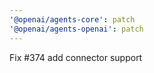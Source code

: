 ```yaml
---
'@openai/agents-core': patch
'@openai/agents-openai': patch
---
```


Fix #374 add connector support
